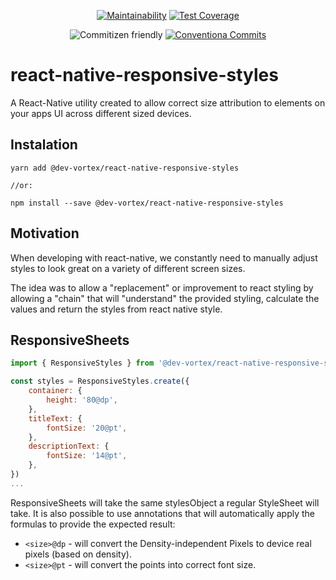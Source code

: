 <div style="text-align:center">

[![Maintainability](https://api.codeclimate.com/v1/badges/a76006ef343525947a07/maintainability)](https://codeclimate.com/github/dev-vortex/react-native-responsive-styles/maintainability)
[![Test Coverage](https://api.codeclimate.com/v1/badges/a76006ef343525947a07/test_coverage)](https://codeclimate.com/github/dev-vortex/react-native-responsive-styles/test_coverage)

![Commitizen friendly](https://img.shields.io/badge/commitizen-friendly-brightgreen.svg) 
[![Conventiona Commits](https://img.shields.io/badge/conventional%20commits-friendly-pink)](https://www.conventionalcommits.org/)
</div>

# react-native-responsive-styles

A React-Native utility created to allow correct size attribution to elements on your apps UI across different sized devices.

## Instalation
```
yarn add @dev-vortex/react-native-responsive-styles

//or:

npm install --save @dev-vortex/react-native-responsive-styles
```

## Motivation
When developing with react-native, we constantly need to manually adjust styles to look great on a variety of different screen sizes. 

The idea was to allow a "replacement" or improvement to react styling by allowing a "chain" that will "understand" the provided styling, calculate the values and return the styles from react native style.

## ResponsiveSheets
```javascript
import { ResponsiveStyles } from '@dev-vortex/react-native-responsive-styles'

const styles = ResponsiveStyles.create({
    container: {
        height: '80@dp',
    },
    titleText: {
        fontSize: '20@pt',
    },
    descriptionText: {
        fontSize: '14@pt',
    },
})
...
```

ResponsiveSheets will take the same stylesObject a regular StyleSheet will take. It is also possible to use annotations that will automatically apply the formulas to provide the expected result:

- `<size>@dp` - will convert the Density-independent Pixels to device real pixels (based on density).
- `<size>@pt` - will convert the points into correct font size.

